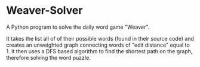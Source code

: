 # Weaver-Solver
A Python program to solve the daily word game "Weaver".

It takes the list all of of their possible words (found in their source code) and creates an unweighted graph connecting words of "edit distance" equal to 1. It then uses a DFS based algorithm to find the shortest path on the graph, therefore solving the word puzzle.
